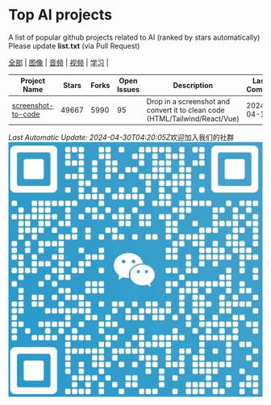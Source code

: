 # Top AI projects
A list of popular github projects related to AI (ranked by stars automatically)
Please update **list.txt** (via Pull Request)

<a href="./README.md">全部</a> |   <a href="./READMEpicture.md">图像</a> |   <a href="./READMEaudio.md">音频</a> | <a href="./READMEvideo.md">视频</a> | <a href="./READMElearn.md">学习</a> | 

| Project Name | Stars | Forks | Open Issues | Description | Last Commit |
| ------------ | ----- | ----- | ----------- | ----------- | ----------- |
| [screenshot-to-code](https://github.com/abi/screenshot-to-code) | 49667 | 5990 | 95 | Drop in a screenshot and convert it to clean code (HTML/Tailwind/React/Vue) | 2024-04-18 |

*Last Automatic Update: 2024-04-30T04:20:05Z*欢迎加入我们的社群 ![](https://raw.githubusercontent.com/mouuii/picture/master/weichat.jpg) 